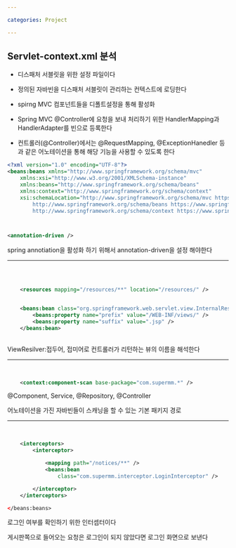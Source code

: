 ```yaml
---

categories: Project

---
```



Servlet-context.xml 분석
---

- 디스패처 서블릿을 위한 설정 파일이다

- 정의된 자바빈을 디스패처 서블릿이 관리하는 컨텍스트에 로딩한다

- spirng MVC 컴포넌트들을 디폴트설정을 통해 활성화

- Spring MVC @Controller에 요청을 보내 처리하기 위한
HandlerMapping과 HandlerAdapter를 빈으로 등록한다

- 컨트롤러(@Controller)에서는 @RequestMapping, @ExceptionHanedler 등과 같은 어노테이션을 통해 해당 기능을 사용할 수 있도록 한다



```xml
<?xml version="1.0" encoding="UTF-8"?>
<beans:beans xmlns="http://www.springframework.org/schema/mvc"
	xmlns:xsi="http://www.w3.org/2001/XMLSchema-instance"
	xmlns:beans="http://www.springframework.org/schema/beans"
	xmlns:context="http://www.springframework.org/schema/context"
	xsi:schemaLocation="http://www.springframework.org/schema/mvc https://www.springframework.org/schema/mvc/spring-mvc.xsd
		http://www.springframework.org/schema/beans https://www.springframework.org/schema/beans/spring-beans.xsd
		http://www.springframework.org/schema/context https://www.springframework.org/schema/context/spring-context.xsd">



<annotation-driven />
```
spring annotiation을 활성화 하기 위해서 annotation-driven을 설정 해야한다



* * * 

&nbsp;



```xml

	<resources mapping="/resources/**" location="/resources/" />


	<beans:bean class="org.springframework.web.servlet.view.InternalResourceViewResolver">
		<beans:property name="prefix" value="/WEB-INF/views/" />
		<beans:property name="suffix" value=".jsp" />
	</beans:bean>
    
```
ViewResilver:접두어, 접미어로 컨트롤러가 리턴하는 뷰의 이름을 해석한다

* * * 

&nbsp;



```xml
	<context:component-scan base-package="com.supermm.*" />
```
 @Component, Service, @Repository, @Controller 

 어노테이션을 가진 자바빈들이 스캐닝을 할 수 있는 기본 패키지 경로 
 
* * * 

&nbsp;


```xml	
	<interceptors>
		<interceptor>

			<mapping path="/notices/**" />
			<beans:bean
				class="com.supermm.interceptor.LoginInterceptor" />

		</interceptor>
	</interceptors>

</beans:beans>
``` 
로그인 여부를 확인하기 위한 인터셉터이다

게시판쪽으로 들어오는 요청은 로그인이 되지 않았다면 로그인 화면으로 보낸다

